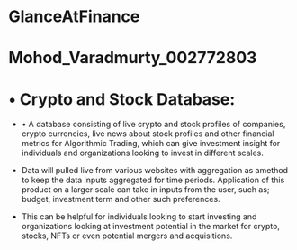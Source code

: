 # GlanceAtFinance

# Mohod_Varadmurty_002772803

# • Crypto and Stock Database:

- •	A database consisting of live crypto and stock profiles of companies, crypto currencies, live news about stock profiles and other financial metrics for Algorithmic Trading, which can give investment insight for individuals and organizations looking to invest in different scales.

- Data will pulled live from various websites with aggregation as amethod to keep the data inputs aggregated for time periods. Application of this product on a larger scale can take in inputs from the user, such as; budget, investment term and other such preferences.

- This can be helpful for individuals looking to start investing and organizations looking at investment potential in the market for crypto, stocks, NFTs or even potential mergers and acquisitions.
